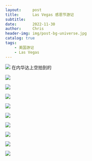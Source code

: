 ```yaml
---
layout:     post
title:      Las Vegas 感恩节游记
subtitle:   
date:       2022-11-30
author:     Chris
header-img: img/post-bg-universe.jpg
catalog: true
tags:
    - 美国游记
    - Las Vegas
---
```


![](https://github.com/cyberustcchris/MyPhotos/raw/main/IMG_2729.jpeg)
在内华达上空拍到的

![](https://github.com/cyberustcchris/MyPhotos/raw/main/IMG_2762.jpeg)

![](https://github.com/cyberustcchris/MyPhotos/raw/main/IMG_4489.jpeg)

![](https://github.com/cyberustcchris/MyPhotos/raw/main/FullSizeRender.jpeg)

![](https://github.com/cyberustcchris/MyPhotos/raw/main/FullSizeRender2.jpeg)

![](https://github.com/cyberustcchris/MyPhotos/raw/main/FullSizeRender3jpeg)

![](https://github.com/cyberustcchris/MyPhotos/raw/main/FullSizeRender4.jpeg)

![](https://github.com/cyberustcchris/MyPhotos/raw/main/IMG_2938.jpeg)

![](https://github.com/cyberustcchris/MyPhotos/raw/main/IMG_4480.jpeg)

![](https://github.com/cyberustcchris/MyPhotos/raw/main/IMG_4486.jpeg)
